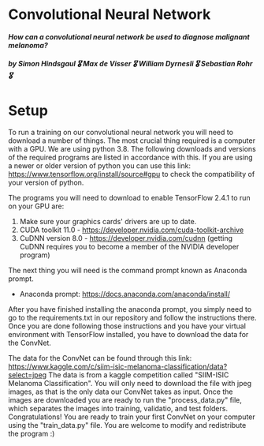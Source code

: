 # Convolutional Neural Network

#### *How can a convolutional neural network be used to diagnose malignant melanoma?*

##### **by Simon Hindsgaul :medal_military: Max de Visser :medal_military: William Dyrnesli :medal_military: Sebastian Rohr** :medal_military:

# Setup
To run a training on our convolutional neural network you will need to download a number of things. 
The most crucial thing required is a computer with a GPU.
We are using python 3.8. The following downloads and versions of the required programs are listed in accordance with this.
If you are using a newer or older version of python you can use this link: https://www.tensorflow.org/install/source#gpu to check the compatibility of your version of python.

The programs you will need to download to enable TensorFlow 2.4.1 to run on your GPU are:
1. Make sure your graphics cards' drivers are up to date.
2. CUDA toolkit 11.0 - https://developer.nvidia.com/cuda-toolkit-archive
3. CuDNN version 8.0 - https://developer.nvidia.com/cudnn (getting CuDNN requires you to become a member of the NVIDIA developer program) 

The next thing you will need is the command prompt known as Anaconda prompt.
- Anaconda prompt: https://docs.anaconda.com/anaconda/install/

After you have finished installing the anaconda prompt, you simply need to go to the requirements.txt in our repository and follow the instructions there. Once you are done following those instructions and you have your virtual environment with TensorFlow installed, you have to download the data for the ConvNet.

The data for the ConvNet can be found through this link: https://www.kaggle.com/c/siim-isic-melanoma-classification/data?select=jpeg
The data is from a kaggle competition called "SIIM-ISIC Melanoma Classification". You will only need to download the file with jpeg images, as that is the only data our ConvNet takes as input. Once the images are downloaded you are ready to run the "process_data.py" file, which separates the images into training, validatio, and test folders. Congratulations! You are ready to train your first ConvNet on your computer using the "train_data.py" file. You are welcome to modify and redistribute the program :) 


